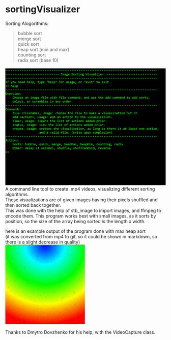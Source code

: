 # sortingVisualizer

Sorting Alogorithms:
>bubble sort  
>merge sort  
>quick sort  
>heap sort (min and max)  
>counting sort  
>radix sort (base 10)  
  
![example picture](md_assets/example.png)
A command line tool to create .mp4 videos, visualizing different sorting algorithms.  
These visualizations are of given images having their pixels shuffled and then sorted back together.  
This was done with the help of stb_image to import images, and ffmpeg to encode them.
This program works best with small images, as it sorts by position, so the size of the array being sorted is the length x width.   

here is an example output of the program done with max heap sort  
(it was converted from mp4 to gif, so it could be shown in markdown, so there is a slight decrease in quality)  
![example output](md_assets/example_output.gif)  


Thanks to Dmytro Dovzhenko for his help, with the VideoCapture class.
